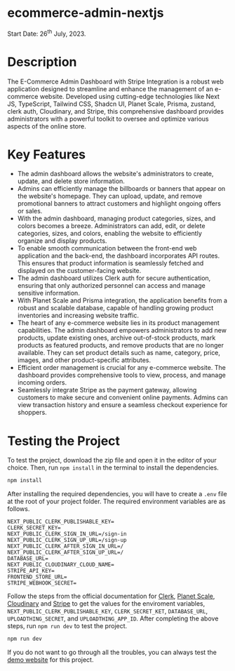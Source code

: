 # ecommerce-admin-nextjs

Start Date: 26<sup>th</sup> July, 2023.

# Description

The E-Commerce Admin Dashboard with Stripe Integration is a robust web application designed to streamline and enhance the management of an e-commerce website. Developed using cutting-edge technologies like Next JS, TypeScript, Tailwind CSS, Shadcn UI, Planet Scale, Prisma, zustand, clerk auth, Cloudinary, and Stripe, this comprehensive dashboard provides administrators with a powerful toolkit to oversee and optimize various aspects of the online store.

# Key Features

- The admin dashboard allows the website's administrators to create, update, and delete store information.
- Admins can efficiently manage the billboards or banners that appear on the website's homepage. They can upload, update, and remove promotional banners to attract customers and highlight ongoing offers or sales.
- With the admin dashboard, managing product categories, sizes, and colors becomes a breeze. Administrators can add, edit, or delete categories, sizes, and colors, enabling the website to efficiently organize and display products.
- To enable smooth communication between the front-end web application and the back-end, the dashboard incorporates API routes. This ensures that product information is seamlessly fetched and displayed on the customer-facing website.
- The admin dashboard utilizes Clerk auth for secure authentication, ensuring that only authorized personnel can access and manage sensitive information.
- With Planet Scale and Prisma integration, the application benefits from a robust and scalable database, capable of handling growing product inventories and increasing website traffic.
- The heart of any e-commerce website lies in its product management capabilities. The admin dashboard empowers administrators to add new products, update existing ones, archive out-of-stock products, mark products as featured products, and remove products that are no longer available. They can set product details such as name, category, price, images, and other product-specific attributes.
- Efficient order management is crucial for any e-commerce website. The dashboard provides comprehensive tools to view, process, and manage incoming orders.
- Seamlessly integrate Stripe as the payment gateway, allowing customers to make secure and convenient online payments. Admins can view transaction history and ensure a seamless checkout experience for shoppers.

# Testing the Project

To test the project, download the zip file and open it in the editor of your choice.
Then, run `npm install` in the terminal to install the dependencies.

```bash
npm install
```

After installing the required dependencies, you will have to create a `.env` file at the root of your project folder.
The required environment variables are as follows.

```text
NEXT_PUBLIC_CLERK_PUBLISHABLE_KEY=
CLERK_SECRET_KEY=
NEXT_PUBLIC_CLERK_SIGN_IN_URL=/sign-in
NEXT_PUBLIC_CLERK_SIGN_UP_URL=/sign-up
NEXT_PUBLIC_CLERK_AFTER_SIGN_IN_URL=/
NEXT_PUBLIC_CLERK_AFTER_SIGN_UP_URL=/
DATABASE_URL=
NEXT_PUBLIC_CLOUDINARY_CLOUD_NAME=
STRIPE_API_KEY=
FRONTEND_STORE_URL=
STRIPE_WEBHOOK_SECRET=
```

Follow the steps from the official documentation for [Clerk](https://clerk.com/docs/quickstarts/nextjs), [Planet Scale](https://planetscale.com/docs/tutorials/connect-nextjs-app), [Cloudinary](https://cloudinary.com/documentation/how_to_integrate_cloudinary) and [Stripe](https://stripe.com/docs/development) to get the values for the enviroment variables, `NEXT_PUBLIC_CLERK_PUBLISHABLE_KEY`, `CLERK_SECRET_KET`, `DATABASE_URL`, `UPLOADTHING_SECRET`, and `UPLOADTHING_APP_ID`.
After completing the above steps, run `npm run dev` to test the project.

```bash
npm run dev
```

If you do not want to go through all the troubles, you can always test the [demo website](https://ecommerce-admin-nextjs-mu.vercel.app/) for this project.

